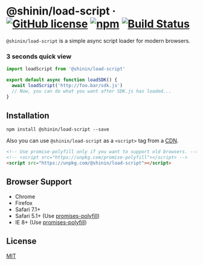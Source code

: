 # @shinin/load-script · [![GitHub license](https://img.shields.io/badge/license-MIT-blue.svg)](https://github.com/shiningjason/load-script/blob/master/LICENSE) [![npm](https://img.shields.io/npm/v/@shinin/load-script.svg)](https://www.npmjs.com/package/@shinin/load-script) [![Build Status](https://travis-ci.org/shiningjason/load-script.svg?branch=master)](https://travis-ci.org/shiningjason/load-script)

`@shinin/load-script` is a simple async script loader for modern browsers.

### 3 seconds quick view

```js
import loadScript from '@shinin/load-script'

export default async function loadSDK() {
  await loadScript('http://foo.bar/sdk.js')
  // Now, you can do what you want after SDK.js has loaded...
}
```

## Installation
```
npm install @shinin/load-script --save
```

Also you can use `@shinin/load-script` as a `<script>` tag from a [CDN](https://unpkg.com/@shinin/load-script).

```html
<!-- Use promise-polyfill only if you want to support old browsers. -->
<!-- <script src="https://unpkg.com/promise-polyfill"></script> -->
<script src="https://unpkg.com/@shinin/load-script"></script>
```

## Browser Support

- Chrome
- Firefox
- Safari 7.1+
- Safari 5.1+ (Use [promises-polyfill](https://github.com/taylorhakes/promise-polyfill))
- IE 8+ (Use [promises-polyfill](https://github.com/taylorhakes/promise-polyfill))

## License

[MIT](https://github.com/shiningjason/load-script/blob/master/LICENSE)
